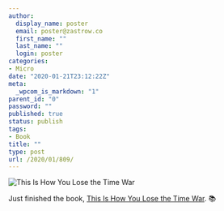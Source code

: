 ```yaml
---
author:
  display_name: poster
  email: poster@zastrow.co
  first_name: ""
  last_name: ""
  login: poster
categories:
- Micro
date: "2020-01-21T23:12:22Z"
meta:
  _wpcom_is_markdown: "1"
parent_id: "0"
password: ""
published: true
status: publish
tags:
- Book
title: ""
type: post
url: /2020/01/809/
---
```

<p><img src="https://i.gr-assets.com/images/S/compressed.photo.goodreads.com/books/1545755487l/43352954._SX318_.jpg" alt="This Is How You Lose the Time War" /></p>
<p>Just finished the book, <a href="https://www.goodreads.com/review/show/3134962164?utm_medium=api&amp;utm_source=rss">This Is How You Lose the Time War</a>. 📚</p>
